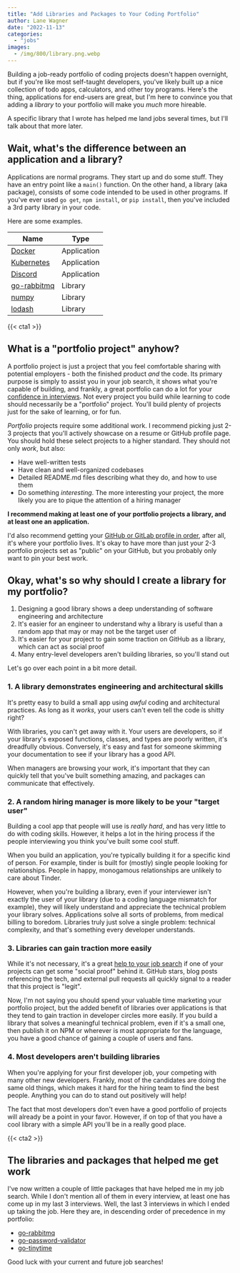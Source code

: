 ```yaml
---
title: "Add Libraries and Packages to Your Coding Portfolio"
author: Lane Wagner
date: "2022-11-13"
categories: 
  - "jobs"
images:
  - /img/800/library.png.webp
---
```


Building a job-ready portfolio of coding projects doesn't happen overnight, but if you're like most self-taught developers, you've likely built up a nice collection of todo apps, calculators, and other toy programs. Here's the thing, applications for end-users are great, but I'm here to convince you that adding a *library* to your portfolio will make you *much* more hireable.

A specific library that I wrote has helped me land jobs several times, but I'll talk about that more later.

## Wait, what's the difference between an application and a library?

Applications are normal programs. They start up and do some stuff. They have an entry point like a `main()` function. On the other hand, a library (aka package), consists of some code intended to be used in other programs. If you've ever used `go get`, `npm install`, or `pip install`, then you've included a 3rd party library in your code.

Here are some examples.

| Name                                                   | Type        |
| ------------------------------------------------------ | ----------- |
| [Docker](https://github.com/docker)                    | Application |
| [Kubernetes](https://github.com/kubernetes/kubernetes) | Application |
| [Discord](https://discord.com/)                        | Application |
| [go-rabbitmq](https://github.com/wagslane/go-rabbitmq) | Library     |
| [numpy](https://numpy.org/)                            | Library     |
| [lodash](https://www.npmjs.com/package/lodash)         | Library     |

{{< cta1 >}}

## What is a "portfolio project" anyhow?

A portfolio project is just a project that you feel comfortable sharing with potential employers - both the finished product *and* the code. Its primary purpose is simply to assist you in your job search, it shows what you're capable of building, and frankly, a great portfolio can do a lot for your [confidence in interviews](/jobs/confidence-in-job-interviews/). Not every project you build while learning to code should necessarily be a "portfolio" project. You'll build plenty of projects just for the sake of learning, or for fun.

*Portfolio* projects require some additional work. I recommend picking just 2-3 projects that you'll actively showcase on a resume or GitHub profile page. You should hold these select projects to a higher standard. They should not only *work*, but also:

* Have well-written tests
* Have clean and well-organized codebases
* Detailed README.md files describing what they do, and how to use them
* Do something *interesting*. The more interesting your project, the more likely you are to pique the attention of a hiring manager

**I recommend making at least one of your portfolio projects a library, and at least one an application.**

I'd also recommend getting your [GitHub or GitLab profile in order](/jobs/build-github-profile/), after all, it's where your portfolio lives. It's okay to have more than just your 2-3 portfolio projects set as "public" on your GitHub, but you probably only want to pin your best work.

## Okay, what's so why should I create a library for my portfolio?

1. Designing a good library shows a deep understanding of software engineering and architecture
2. It's easier for an engineer to understand why a library is useful than a random app that may or may not be the target user of
3. It's easier for your project to gain some traction on GitHub as a library, which can act as social proof
4. Many entry-level developers aren't building libraries, so you'll stand out

Let's go over each point in a bit more detail.

### 1. A library demonstrates engineering and architectural skills

It's pretty easy to build a small app using *awful* coding and architectural practices. As long as it *works*, your users can't even tell the code is shitty right?

With libraries, you can't get away with it. Your users are developers, so if your library's exposed functions, classes, and types are poorly written, it's dreadfully obvious. Conversely, it's easy and fast for someone skimming your documentation to see if your library has a good API.

When managers are browsing your work, it's important that they can quickly tell that you've built something amazing, and packages can communicate that effectively.

### 2. A random hiring manager is more likely to be your "target user"

Building a cool app that people will use is *really hard*, and has very little to do with coding skills. However, it helps a lot in the hiring process if the people interviewing you think you've built some cool stuff.

When you build an application, you're typically building it for a specific kind of person. For example, tinder is built for (mostly) single people looking for relationships. People in happy, monogamous relationships are unlikely to care about Tinder.  

However, when you're building a library, even if your interviewer isn't exactly the user of your library (due to a coding language mismatch for example), they will likely understand and appreciate the technical problem your library solves. Applications solve all sorts of problems, from medical billing to boredom. Libraries truly just solve a single problem: technical complexity, and that's something every developer understands.

### 3. Libraries can gain traction more easily

While it's not necessary, it's a great [help to your job search](/jobs/reasons-you-cant-get-a-programming-job/) if one of your projects can get some "social proof" behind it. GitHub stars, blog posts referencing the tech, and external pull requests all quickly signal to a reader that this project is "legit".

Now, I'm not saying you should spend your valuable time marketing your portfolio project, but the added benefit of libraries over applications is that they tend to gain traction in developer circles more easily. If you build a library that solves a meaningful technical problem, even if it's a small one, then publish it on NPM or wherever is most appropriate for the language, you have a good chance of gaining a couple of users and fans.

### 4. Most developers aren't building libraries

When you're applying for your first developer job, your competing with many other new developers. Frankly, most of the candidates are doing the same old things, which makes it hard for the hiring team to find the best people. Anything you can do to stand out positively will help!

The fact that most developers don't even have a good portfolio of projects will already be a point in your favor. However, if on top of that you have a cool library with a simple API you'll be in a really good place.

{{< cta2 >}}

## The libraries and packages that helped me get work

I've now written a couple of little packages that have helped me in my job search. While I don't mention all of them in every interview, at least one has come up in my last 3 interviews. Well, the last 3 interviews in which I ended up taking the job. Here they are, in descending order of precedence in my portfolio:

* [go-rabbitmq](https://github.com/wagslane/go-rabbitmq)
* [go-password-validator](https://github.com/wagslane/go-password-validator)
* [go-tinytime](https://github.com/wagslane/go-tinytime)

Good luck with your current and future job searches!
